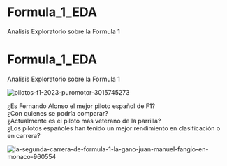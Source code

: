 # Formula_1_EDA
Analisis Exploratorio sobre la Formula 1

# Formula_1_EDA
Analisis Exploratorio sobre la Formula 1

![pilotos-f1-2023-puromotor-3015745273](https://github.com/user-attachments/assets/4eef2934-3fc0-4e70-bda9-c7dcb8ef00c8)

¿Es Fernando Alonso el mejor piloto español de F1?  
¿Con quienes se podría comparar?  
¿Actualmente es el piloto más veterano de la parrilla?  
¿Los pilotos españoles han tenido un mejor rendimiento en clasificación o en carrera?  

![la-segunda-carrera-de-formula-1-la-gano-juan-manuel-fangio-en-monaco-960554](https://github.com/user-attachments/assets/80e1020d-33f3-4705-a39b-860a07882b1d)
